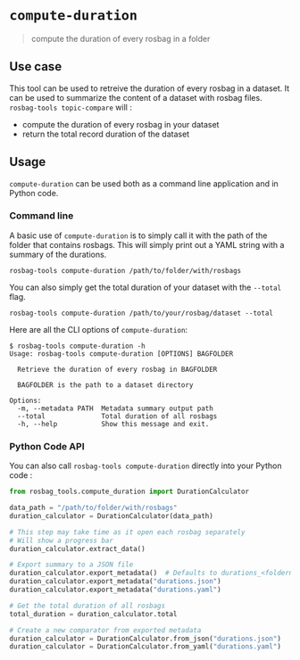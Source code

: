 # `compute-duration`

> compute the duration of every rosbag in a folder

## Use case

This tool can be used to retreive the duration of every rosbag in a dataset. It can be used to summarize the content of a dataset with rosbag files.
`rosbag-tools topic-compare` will :

* compute the duration of every rosbag in your dataset
* return the total record duration of the dataset

## Usage

`compute-duration` can be used both as a command line application and in Python code.

### Command line

A basic use of `compute-duration` is to simply call it with the path of the folder that contains rosbags. This will simply print out a YAML string with a summary of the durations.

```console
rosbag-tools compute-duration /path/to/folder/with/rosbags
```

You can also simply get the total duration of your dataset with the `--total` flag.

```console
rosbag-tools compute-duration /path/to/your/rosbag/dataset --total
```

Here are all the CLI options of `compute-duration`:

```console
$ rosbag-tools compute-duration -h
Usage: rosbag-tools compute-duration [OPTIONS] BAGFOLDER

  Retrieve the duration of every rosbag in BAGFOLDER

  BAGFOLDER is the path to a dataset directory

Options:
  -m, --metadata PATH  Metadata summary output path
  --total              Total duration of all rosbags
  -h, --help           Show this message and exit.

```

### Python Code API

You can also call `rosbag-tools compute-duration` directly into your Python code :

```py
from rosbag_tools.compute_duration import DurationCalculator

data_path = "/path/to/folder/with/rosbags"
duration_calculator = DurationCalculator(data_path)

# This step may take time as it open each rosbag separately
# Will show a progress bar
duration_calculator.extract_data()

# Export summary to a JSON file
duration_calculator.export_metadata()  # Defaults to durations_<foldername>.json
duration_calculator.export_metadata("durations.json")
duration_calculator.export_metadata("durations.yaml")

# Get the total duration of all rosbags
total_duration = duration_calculator.total

# Create a new comparator from exported metadata
duration_calculator = DurationCalculator.from_json("durations.json")
duration_calculator = DurationCalculator.from_yaml("durations.yaml")
```
